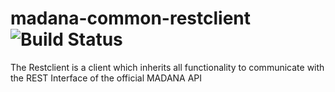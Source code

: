 # madana-common-restclient ![Build Status](https://intranet.madana.io/bamboo/plugins/servlet/wittified/build-status/MC-MCR)

The Restclient is a client which inherits all functionality to communicate with the REST Interface of the official MADANA API
